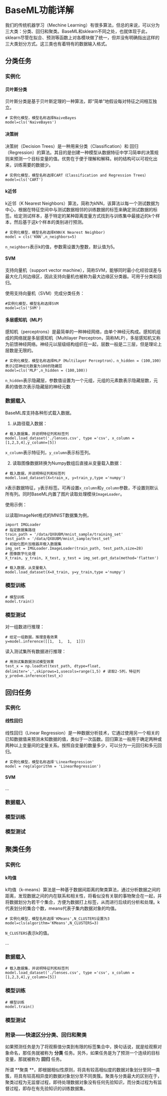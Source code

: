 # BaseML功能详解

我们的传统机器学习（Mechine Learning）有很多算法，但总的来说，可以分为三大类：分类、回归和聚类。BaseML和sklearn不同之处，也就体现于此，sklearn尽管在拟合、预测等函数上对各模块做了统一，但并没有明确指出这样的三大类划分方式。这三类也有着特有的数据输入格式。

## 分类任务

### 实例化

#### 贝叶斯分类

贝叶斯分类是基于贝叶斯定理的一种算法，即“简单”地假设每对特征之间相互独立。 

```
# 实例化模型，模型名称选择NaiveBayes
model=cls('NaiveBayes')
```

#### 决策树

决策树（Decision Trees）是一种用来分类（Classification）和 回归（Regression）的算法。其目的是创建一种模型从数据特征中学习简单的决策规则来预测一个目标变量的值。优势在于便于理解和解释。树的结构可以可视化出来，训练需要的数据少。

```
# 实例化模型，模型名称选择CART（Classification and Regression Trees）
model=cls('CART')
```

#### k近邻

k近邻（K Nearest Neighbors）算法，简称为kNN，该算法以每一个测试数据为中心，根据在特征空间中与测试数据相邻的训练数据的标签来确定测试数据的标签。给定测试样本，基于特定的某种距离度量方式找到与训练集中最接近的k个样本，然后基于这k个样本的类别进行预测。

```
# 实例化模型，模型名称选择KNN(K Nearest Neighbor)
model = cls('KNN',n_neighbors=5)
```

`n_neighbors`表示k的值，参数需设置为整数，默认值为5。

#### SVM

支持向量机（support vector machine），简称SVM，能够同时最小化经验误差与最大化几何边缘区，因此支持向量机也被称为最大边缘区分类器。可用于分类和回归。

使用支持向量机（SVM）完成分类任务：

```
#实例化模型，模型名称选择SVM
model=cls('SVM')
```

#### 多层感知机（MLP）

感知机（perceptrons）是最简单的一种神经网络，由单个神经元构成。感知机组成的网络就是多层感知机（Multilayer Perceptron，简称MLP），多层感知机又称为前馈神经网络。神经元以层级结构组织在一起，层数一般是二三层，但是理论上层数是无限的。

```
# 实例化模型，模型名称选择MLP（Multilayer Perceptron），n_hidden = (100,100)表示2层神经元数量为100的隐藏层
model=cls('MLP',n_hidden = (100,100))
```

`n_hidden`表示隐藏层，参数值设置为一个元组，元组的元素数表示隐藏层数，元素的值依次表示隐藏层的神经元数

### 数据载入

BaseML库支持各种形式载入数据。

1. 从路径载入数据：

```
# 载入数据集，并说明特征列和标签列
model.load_dataset('./lenses.csv', type ='csv', x_column = [1,2,3,4],y_column=[5])
```

`x_column`表示特征列，`y_column`表示标签列。

2. 读取图像数据转换为Numpy数组后直接从变量载入数据：

```
# 载入数据，并说明特征列和标签列
model.load_dataset(X=train_x, y=train_y,type ='numpy')
```

`X`表示数据特征，`y`表示标签。可再设置`x_column`和`y_column`参数，不设置则默认所有列。同时BaseML内置了图片读取处理模块`ImageLoader`。

使用示例：

以读取ImageNet格式的MNIST数据集为例，

```
import IMGLoader
# 指定数据集路径
train_path = '/data/QX8UBM/mnist_sample/training_set'
test_path = '/data/QX8UBM/mnist_sample/test_set'
# 初始化图片加载器并载入数据集
img_set = IMGLoader.ImageLoader(train_path, test_path,size=28)
# 图像数字化处理
X_train, y_train, X_test, y_test = img_set.get_data(method='flatten')
```

```
# 载入数据，从变量载入
model.load_dataset(X=X_train, y=y_train,type ='numpy')
```

### 模型训练

```
# 模型训练
model.train()
```

### 模型测试

对一组数进行推理：

```
# 给定一组数据，推理查看效果
y=model.inference([[1,  1,  1,  1]])
```

读入测试集所有数据进行推理：

```
# 用测试集数据测试模型效果
test_x = np.loadtxt(test_path, dtype=float, delimiter=',',skiprows=1,usecols=range(1,5) # 读取2-5列，特征列
y_pred=m.inference(test_x) 
```

## 回归任务

### 实例化

#### 线性回归

线性回归（Linear Regression）是一种数据分析技术，它通过使用另一个相关的已知数据值来预测未知数据的值，类似于一次函数。回归算法一般用于确定两种或两种以上变量间的定量关系。按照自变量的数量多少，可以分为一元回归和多元回归。

```
# 实例化模型，模型名称选择'LinearRegression'
model = reg(algorithm = 'LinearRegression')
```

#### SVM

...

### 数据载入

### 模型训练

### 模型测试

## 聚类任务

### 实例化

#### k均值

k均值（k-means）算法是一种基于数据间距离的聚类算法，通过分析数据之间的距离，发现数据之间的内在联系和相关性，将看似没有关联的事物聚合在一起，并将数据划分为若干个集合，方便为数据打上标签，从而进行后续的分析和处理。k代表划分的集合个数，means代表子集内数据对象的均值。

```
# 实例化模型，模型名称选择'KMeans',N_CLUSTERS设置为3
model=cls(algorithm='KMeans',N_CLUSTERS=3)
```

`N_CLUSTERS`表示k的值。

...

### 数据载入

```
# 载入数据集，并说明特征列和标签列
model.load_dataset('./lenses.csv', type ='csv', x_column = [1,2,3,4],y_column=[5])
```

### 模型训练

```
# 模型训练
model.train()
```

### 模型测试



### 附录——快速区分分类、回归和聚类

如果预测任务是为了将观察值分类到有限的标签集合中，换句话说，就是给观察对象命名，那任务就被称为 **分类** 任务。另外，如果任务是为了预测一个连续的目标变量，那就被称为 **回归** 任务。

所谓 **聚类 **，即根据相似性原则，将具有较高相似度的数据对象划分至同一类簇，将具有较高相异度的数据对象划分至不同类簇。聚类与分类最大的区别在于，聚类过程为无监督过程，即待处理数据对象没有任何先验知识，而分类过程为有监督过程，即存在有先验知识的训练数据集。
